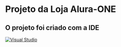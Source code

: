# Projeto da Loja Alura-ONE

## O projeto foi criado com a IDE

[![Visual Studio](https://img.shields.io/badge/Visual_Studio_Code-0078D4?style=for-the-badge&logo=visual%20studio%20code&logoColor=white)](https://code.visualstudio.com/)
